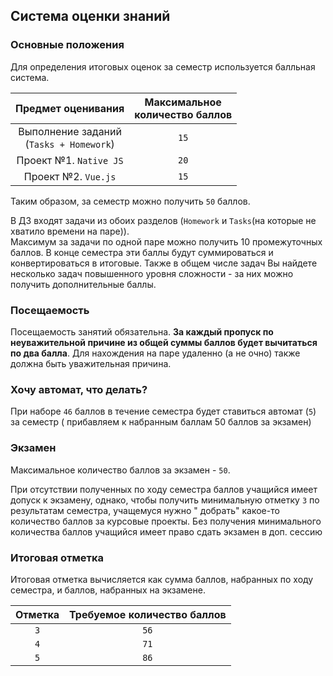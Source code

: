 ## Система оценки знаний

### Основные положения

Для определения итоговых оценок за семестр используется балльная система.

|              Предмет оценивания              | Максимальное <br> количество баллов  |
|:--------------------------------------------:|:------------------------------------:|
| Выполнение заданий <br> (`Tasks + Homework`) |                 `15`                 |
|            Проект №1. `Native JS`            |                 `20`                 |
|             Проект №2. `Vue.js`              |                 `15`                 |

Таким образом, за семестр можно получить `50` баллов.

В ДЗ входят задачи из обоих разделов (`Homework` и `Tasks`(на которые не хватило времени
на паре)).<br>
Максимум за задачи по одной паре можно получить 10 промежуточных баллов. В конце семестра
эти баллы будут суммироваться и конвертироваться в итоговые. Также в общем числе задач Вы
найдете несколько задач повышенного уровня сложности - за них можно получить
дополнительные баллы.

### Посещаемость

Посещаемость занятий обязательна. **За каждый пропуск по неуважительной причине из общей
суммы баллов будет вычитаться по два балла**. Для нахождения на паре удаленно
(а не очно) также должна быть уважительная причина.

### Хочу автомат, что делать?

При наборе `46` баллов в течение семестра будет ставиться автомат (`5`) за семестр (
прибавляем к набранным баллам 50 баллов за экзамен)

### Экзамен

Максимальное количество баллов за экзамен - `50`.

При отсутствии полученных по ходу семестра баллов учащийся имеет допуск к экзамену,
однако, чтобы получить минимальную отметку `3` по результатам семестра, учащемуся нужно "
добрать" какое-то количество баллов за курсовые проекты. Без получения минимального
количества баллов учащийся имеет право сдать экзамен в доп. сессию

### Итоговая отметка

Итоговая отметка вычисляется как сумма баллов, набранных по ходу семестра, и баллов,
набранных на экзамене.

| Отметка  | Требуемое количество баллов |
|:--------:|:---------------------------:|
|   `3`    |            `56`             |
|   `4`    |            `71`             |
|   `5`    |            `86`             |